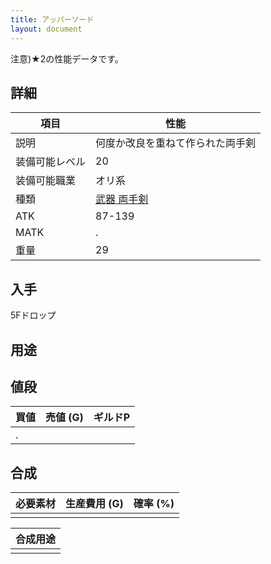 ```yaml
---
title: アッパーソード
layout: document
---
```

注意)★2の性能データです。
## 詳細


|項目|性能|
|---|---|
|説明|何度か改良を重ねて作られた両手剣|
|装備可能レベル|20|
|装備可能職業|オリ系|
|種類|[武器 両手剣](武器(両手剣))|
|ATK|87-139|
|MATK|.|
|重量|29|

## 入手

5Fドロップ

## 用途


## 値段


|買値|売値 (G)|ギルドP|
|---|---|---|
|.|||
	

## 合成


|必要素材|生産費用 (G)|確率 (%)|
|---|---|---|
||||


|合成用途|
|---|
||
